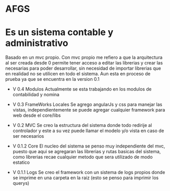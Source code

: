 # AFGS
# Es un sistema contable y administrativo
Basado en un mvc propio.
Con mvc propio me refiero a que la arquitectura al ser creada desde 0 permite tener acceso a editar las librerias y crear las necesarias para poder desarrollar, sin necesidad de importar librerias que en realidad no se utilicen en todo el sistema.
Aun esta en proceso de prueba ya que se encuentra en la version 0.1

- V 0.4 Modulos
 Actualmente se esta trabajando en los modulos de contabilidad y nomina

- V 0.3 FrameWorks Locales
 Se agrego angularJs y css para manejar las vistas, independientemente se puede agregar cualquier framework para web desde el core/libs

- V 0.2 MVC
 Se creo la estructura del sistema donde todo redirije al controlador y este a su vez puede llamar el modelo y/o vista en caso de ser necesarios 

- V 0.1.2 Core
 El nucleo del sistema se penso muy independiente del mvc, puesto que aqui se agregaran las librerias y rutas basicas del sistema, como librerias recae cualquier metodo que sera utilizado de modo estatico

- V 0.1.1 Logs
 Se creo el framework con un sistema de logs propios donde se imprime en una carpeta en la raiz (esto se penso para imprimir los querys)
